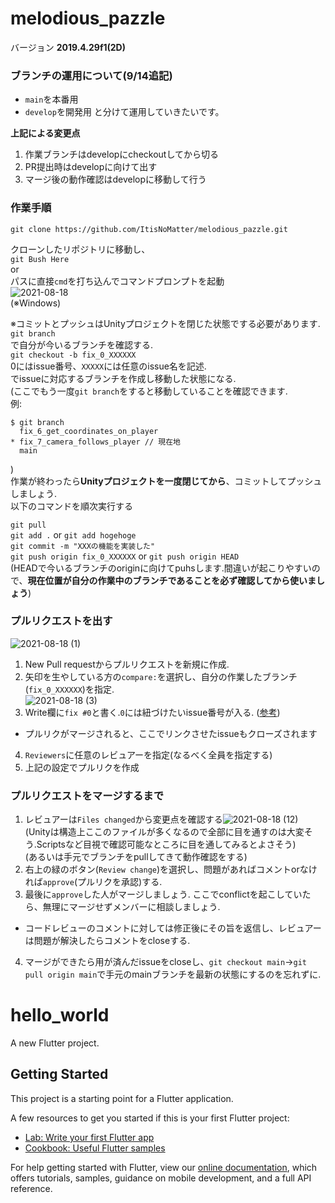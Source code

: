 # melodious_pazzle
バージョン
**2019.4.29f1(2D)**

### ブランチの運用について(9/14追記)
- `main`を本番用
- `develop`を開発用
と分けて運用していきたいです。  
  
**上記による変更点**  
1. 作業ブランチはdevelopにcheckoutしてから切る  
2. PR提出時はdevelopに向けて出す  
3. マージ後の動作確認はdevelopに移動して行う  
  
### 作業手順
`git clone https://github.com/ItisNoMatter/melodious_pazzle.git`  
  
クローンしたリポジトリに移動し、  
`git Bush Here`  
or  
パスに直接`cmd`を打ち込んでコマンドプロンプトを起動  
![2021-08-18](https://user-images.githubusercontent.com/60646787/129768468-68da948c-b6e7-408b-a289-13c0ed41f86c.png)  
(※Windows)  
  
※コミットとプッシュはUnityプロジェクトを閉じた状態でする必要があります.  
`git branch`  
で自分が今いるブランチを確認する.   
`git checkout -b fix_0_XXXXXX`  
0にはissue番号、`XXXXX`には任意のissue名を記述.  
でissueに対応するブランチを作成し移動した状態になる.  
(ここでもう一度`git branch`をすると移動していることを確認できます.  
例:  
```
$ git branch  
  fix_6_get_coordinates_on_player  
* fix_7_camera_follows_player // 現在地  
  main  
```  
)  
作業が終わったら**Unityプロジェクトを一度閉じてから**、コミットしてプッシュしましょう.  
以下のコマンドを順次実行する  
  
`git pull`  
`git add .` or `git add hogehoge`  
`git commit -m "XXXの機能を実装した"`  
`git push origin fix_0_XXXXXX` or `git push origin HEAD`  
(HEADで今いるブランチのoriginに向けてpuhsします.間違いが起こりやすいので、**現在位置が自分の作業中のブランチであることを必ず確認してから使いましょう**)  
    
### プルリクエストを出す  
![2021-08-18 (1)](https://user-images.githubusercontent.com/60646787/129770683-7c7f2ec4-7596-4a79-b577-521640c96640.png)  
1. New Pull requestからプルリクエストを新規に作成.  
2. 矢印を生やしている方の`compare:`を選択し、自分の作業したブランチ(`fix_0_XXXXXX`)を指定.  
![2021-08-18 (3)](https://user-images.githubusercontent.com/60646787/129771016-2acf68e7-7d7e-4923-b2f8-fbdefc3ed17f.png)  
3. Write欄に`fix #0`と書く.`0`には紐づけたいissue番号が入る. ([参考](https://docs.github.com/ja/issues/tracking-your-work-with-issues/creating-issues/linking-a-pull-request-to-an-issue))  
  - プルリクがマージされると、ここでリンクさせたissueもクローズされます  
4. `Reviewers`に任意のレビュアーを指定(なるべく全員を指定する)  
5. 上記の設定でプルリクを作成  
  
### プルリクエストをマージするまで  
1. レビュアーは`Files changed`から変更点を確認する![2021-08-18 (12)](https://user-images.githubusercontent.com/60646787/129828810-1d19e7f2-19ab-45da-977c-c1b6489dad68.png)    
(Unityは構造上ここのファイルが多くなるので全部に目を通すのは大変そう.Scriptsなど目視で確認可能なところに目を通してみるとよさそう)  
(あるいは手元でブランチをpullしてきて動作確認をする)  
2. 右上の緑のボタン(`Review change`)を選択し、問題があればコメントorなければ`approve`(プルリクを承認)する.  
3. 最後に`approve`した人がマージしましょう. ここでconflictを起こしていたら、無理にマージせずメンバーに相談しましょう.  
  - コードレビューのコメントに対しては修正後にその旨を返信し、レビュアーは問題が解決したらコメントをcloseする.  
4. マージができたら用が済んだissueをcloseし、`git checkout main`→`git pull origin main`で手元のmainブランチを最新の状態にするのを忘れずに.  


# hello_world

A new Flutter project.

## Getting Started

This project is a starting point for a Flutter application.

A few resources to get you started if this is your first Flutter project:

- [Lab: Write your first Flutter app](https://flutter.dev/docs/get-started/codelab)
- [Cookbook: Useful Flutter samples](https://flutter.dev/docs/cookbook)

For help getting started with Flutter, view our
[online documentation](https://flutter.dev/docs), which offers tutorials,
samples, guidance on mobile development, and a full API reference.
